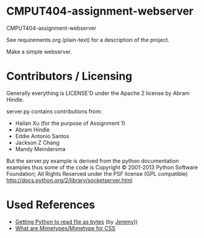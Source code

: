 CMPUT404-assignment-webserver
=============================

CMPUT404-assignment-webserver

See requirements.org (plain-text) for a description of the project.

Make a simple webserver.

Contributors / Licensing
========================

Generally everything is LICENSE'D under the Apache 2 license by Abram Hindle.

server.py contains contributions from:

* Hailan Xu (for the purpose of Assignment 1)
* Abram Hindle
* Eddie Antonio Santos
* Jackson Z Chang
* Mandy Meindersma 

But the server.py example is derived from the python documentation
examples thus some of the code is Copyright © 2001-2013 Python
Software Foundation; All Rights Reserved under the PSF license (GPL
compatible) http://docs.python.org/2/library/socketserver.html

Used References
===============

* [Getting Python to read file as bytes](https://stackoverflow.com/a/6787259) (by [Jeremy](https://stackoverflow.com/users/1114/jeremy)))
* [What are Mimetypes/Mimetype for CSS](https://developer.mozilla.org/en-US/docs/Web/HTTP/Basics_of_HTTP/MIME_types)
